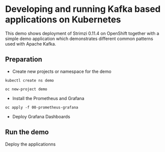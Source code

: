 # Developing and running Kafka based applications on Kubernetes

This demo shows deployment of Strimzi 0.11.4 on OpenShift together with a simple demo application which demonstrates different common patterns used with Apache Kafka.

## Preparation

* Create new projects or namespace for the demo

```
kubectl create ns demo
```

```
oc new-project demo
```

* Install the Prometheus and Grafana

```
oc apply -f 00-prometheus-grafana
```

* Deploy Grafana Dashboards

## Run the demo

Deploy the applicationns